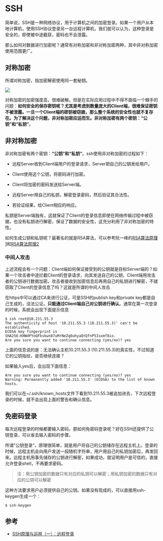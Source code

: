 # SSH

简单说，SSH是一种网络协议，用于计算机之间的加密登录。如果一个用户从本地计算机，使用SSH协议登录另一台远程计算机，我们就可以认为，这种登录是安全的，即使被中途截获，密码也不会泄露。

那么如何对数据进行加密呢？通常有对称加密和非对称加密两种，其中非对称加密使用范围更广。

## 对称加密

所谓对称加密，指加密解密使用同一套秘钥。

![](https://tva1.sinaimg.cn/large/007S8ZIlly1gdtk07idbxj30bl06ijrs.jpg)

对称加密的加密强度高，很难破解。但是在实际应用过程中不得不面临一个棘手的问题：**如何安全的保存密钥呢？**尤其是考虑到数量庞大的Client端，很难保证密钥不被泄露。一旦一个Client端的密钥被窃据，那么整个系统的安全性也就不复存在。为了解决这个问题，**非对称加密**应运而生。非对称加密有两个密钥：**“公钥”**和**“私钥”**。

## 非对称加密

非对称加密有两个密钥：**“公钥”**和**“私钥”**。ssh使用非对称加密的过程如下：

* 远程Server收到Client端用户的登录请求，Server把自己的公钥发给用户。

* Client使用这个公钥，将密码进行加密。

* Client将加密的密码发送给Server端。

* 远程Server用自己的私钥，解密登录密码，然后验证其合法性。

* 若验证结果，给Client相应的响应。

私钥是Server端独有，这就保证了Client的登录信息即使在网络传输过程中被窃据，也没有私钥进行解密，保证了数据的安全性，这充分利用了非对称加密的特性。

如何生成公钥和私钥呢？最著名的就是RSA算法，可以参考阮一峰的[RSA算法原理1](https://www.ruanyifeng.com/blog/2013/06/rsa_algorithm_part_one.html)和[RSA算法原理2](http://www.ruanyifeng.com/blog/2013/07/rsa_algorithm_part_two.html)

### 中间人攻击

上述流程会有一个问题：Client端如何保证接受到的公钥就是目标Server端的？如果一个攻击者中途拦截Client的登录请求，向其发送自己的公钥，Client端用攻击者的公钥进行数据加密。攻击者接收到加密信息后再用自己的私钥进行解密，不就窃取了Client的登录信息了吗？这就是所谓的中间人攻击

在https中可以通过CA来进行公证，可是SSH的publish key和private key都是自己生成的，没法公证。**只能通过Client端自己对公钥进行确认**。通常在第一次登录的时候，系统会出现下面提示信息

```
$ ssh root@10.211.55.3
The authenticity of host '10.211.55.3 (10.211.55.3)' can't be established.
ECDSA key fingerprint is SHA256:KHWdPYoQFkskwn87uMrNeZq8uhyaQtQfnP5Isxmf8io.
Are you sure you want to continue connecting (yes/no)? yes

```

上面的信息说的是：无法确认主机10.211.55.3 (10.211.55.3)的真实性，不过知道它的公钥指纹，是否继续连接？

如果输入yes后，会出现下面信息：

```
Are you sure you want to continue connecting (yes/no)? yes
Warning: Permanently added '10.211.55.3' (ECDSA) to the list of known hosts.
```
我们可以在~/.ssh/known_hosts文件下看到10.211.55.3被追加进去，下次远程登录的时候，就不会出现上面的警告和确认信息。

## 免密码登录
每次远程登录的时候都要输入密码，那如何免密码登录呢？好在SSH还提供了公钥登录，可以省去输入密码的步骤。

所谓"公钥登录"，原理很简单，就是用户将自己的公钥储存在远程主机上。登录的时候，远程主机会向用户发送一段随机字符串，用户用自己的私钥加密后，再发回来。远程主机用事先储存的公钥进行解密，如果成功，就证明用户是可信的，直接允许登录shell，不再要求密码。
> 注：用公钥加密的数据只有对应的私钥可以解密；用私钥加密的数据只有对应的公钥可以解密

这种方法要求用户必须提供自己的公钥。如果没有现成的，可以直接用ssh-keygen生成一个：

```
$ ssh-keygen
```

## 参考
* [SSH原理与运用（一）：远程登录](https://www.ruanyifeng.com/blog/2011/12/ssh_remote_login.html)

